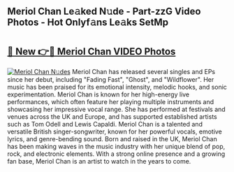 ## Meriol Chan Le𝚊ked N𝚞de - Part-zzG Video Photos - Hot Onlyf𝚊ns Le𝚊ks SetMp

# <h2><a href="http://ab10984.deff.icu/?id=Meriol+Chan">🔗 New 👉🔴 Meriol Chan VIDEO Photos</a></h2>

[![Meriol Chan N𝚞des](https://i.imgur.com/rIISA9y.gif)](http://ab10984.deff.icu/?id=Meriol+Chan)
Meriol Chan has released several singles and EPs since her debut, including "Fading Fast", "Ghost", and "Wildflower". Her music has been praised for its emotional intensity, melodic hooks, and sonic experimentation. Meriol Chan is known for her high-energy live performances, which often feature her playing multiple instruments and showcasing her impressive vocal range. She has performed at festivals and venues across the UK and Europe, and has supported established artists such as Tom Odell and Lewis Capaldi. Meriol Chan is a talented and versatile British singer-songwriter, known for her powerful vocals, emotive lyrics, and genre-bending sound. Born and raised in the UK, Meriol Chan has been making waves in the music industry with her unique blend of pop, rock, and electronic elements. With a strong online presence and a growing fan base, Meriol Chan is an artist to watch in the years to come.
